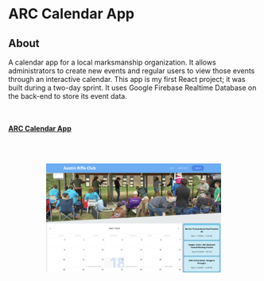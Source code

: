 # ARC Calendar App

## About

A calendar app for a local marksmanship organization. It allows administrators to create new events and regular users to view those events through an interactive calendar. This app is my first React project; it was built during a two-day sprint. It uses Google Firebase Realtime Database on the back-end to store its event data.  

<br/><br/>
 <a href="https://react-http-1f2ca.web.app/" >**ARC Calendar App**</a>
 
 <br/><br/>
 <p align="center"><img src="/images/arc.png" alt="Arc website app image" width="70%" height="auto" />  </p>
